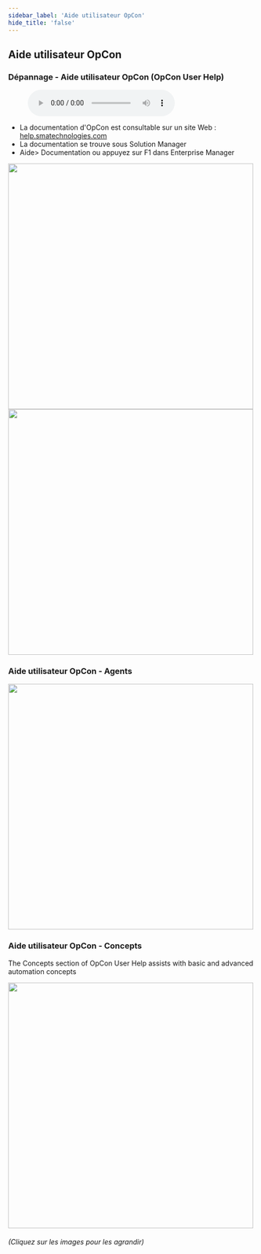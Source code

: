 ```yaml
---
sidebar_label: 'Aide utilisateur OpCon'
hide_title: 'false'
---
```


## Aide utilisateur OpCon

### Dépannage - Aide utilisateur OpCon (OpCon User Help)

<figure>
    <audio
        controls
        src="audiobasic/TroubleshootingOpConUserHelp.mp3">
            Your browser does not support the
            <code>audio</code> element.
    </audio>
</figure>

* La documentation d'OpCon est consultable sur un site Web : <a href="https://help.smatechnologies.com" target="_blank">help.smatechnologies.com</a>
* La documentation se trouve sous Solution Manager
* Aide> Documentation ou appuyez sur F1 dans Enterprise Manager

<a href="imgbasic/273.png" target="_blank"><img src="imgbasic/273.png" width="500"></img></a>  
<a href="imgbasic/274.png" target="_blank"><img src="imgbasic/274.png" width="500"></img></a>  

### Aide utilisateur OpCon - Agents

<a href="imgbasic/275.png" target="_blank"><img src="imgbasic/275.png" width="500"></img></a>  

### Aide utilisateur OpCon - Concepts

The Concepts section of OpCon User Help assists with basic and advanced automation concepts 

<a href="imgbasic/277.png" target="_blank"><img src="imgbasic/277.png" width="500"></img></a>  

###### (Cliquez sur les images pour les agrandir)